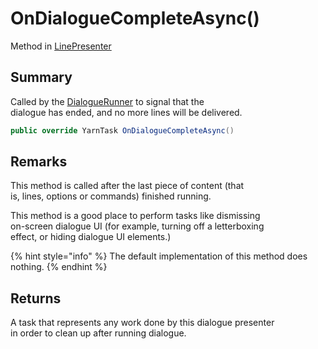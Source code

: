 # OnDialogueCompleteAsync()

Method in [LinePresenter](yarn.unity.linepresenter.md)

## Summary

Called by the [DialogueRunner](yarn.unity.dialoguerunner.md) to signal that the\
dialogue has ended, and no more lines will be delivered.

```csharp
public override YarnTask OnDialogueCompleteAsync()
```

## Remarks

This method is called after the last piece of content (that\
is, lines, options or commands) finished running.

This method is a good place to perform tasks like dismissing\
on-screen dialogue UI (for example, turning off a letterboxing\
effect, or hiding dialogue UI elements.)

{% hint style="info" %}
The default implementation of this method does\
nothing.
{% endhint %}

## Returns

A task that represents any work done by this dialogue presenter\
in order to clean up after running dialogue.
